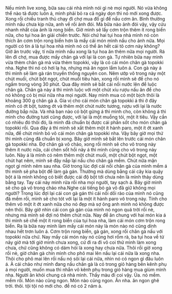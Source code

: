 Nếu mình live xong, bữa sau cái nhà mình nói gì nè mọi người. Nó vừa không thể nào tả được luôn á, mình phải bỏ ra cả ngày dọn thì nó mới xong được. Xong rồi chiều tranh thủ chạy đi chợ mua đồ gì để nấu cơm ăn. Bình thường mình nấu chưa kịp nữa, anh về rồi ảnh đói. Mà bữa nào ảnh đói vậy, vậy cứu nhanh nhất của ảnh là rong biển. Giờ mình sẽ lấy cơm trộn thêm ít rong biển nữa, cho tụi hoa ăn giải chiến trước. Nói chứ hai tụi hoa nhà mình nó còn thích ăn cơm trộn rong biển hơn là mấy cái món mình nấu cho ảnh nữa. Mọi người có tin á là tụi hoa nhà mình nó có thể ăn hết cái tô cơm này không? Giờ ăn trước vậy, tí nữa mình nấu xong là tụi hoa ăn thêm nữa mọi người. Rá lên đi chợ, mua được mấy chân gà với lại là con gà. Tự nhiên bữa nay mình vừa thèm chân gà mà vừa thèm topokki, vậy là có cái món chân gà topokki nha. Nghe thì nó có hơi lạ ha, nhưng mà ăn ngon lắm luôn á. Con gà này á thì mình sẽ làm gà rán truyền thống nguyên con. Nêm ướp vô trong này một chút muối, chút bột ngọt, chút muối tiêu hàn, xong rồi mình sẽ đề cho nó ngấm trong vòng 30 phút. Qua đây mình sẽ bắt cái nồi nước lên để luộc chân gà. Chân gà này á thì mình luộc với một chút xíu rượu nấu ăn để cho nó không có bị mùi nữa nha mọi người. Nay mình mua có một bịch thôi là khoảng 300 g chân gà á. Gia vị cho cái món chân gà topokki á thì ở đây mình có ớt bột, tương ớt và thêm một chút nước tương, rượu với lại là nước đường bắp nữa. Và nhà bạn nào có bột gừng á thì mình cho, còn không á thì mình cho đường tươi cũng được, với lại là một muỗng tỏi, một ít tiêu. Vậy cần có nhiêu đó thôi đó, là mình đã chuẩn bị được cái phần sốt cho món chân gà topokki rồi. Qua đây á thì mình sẽ xắt thêm một ít hành paro, một ít ớt xanh nữa, để chút mình bỏ vô cái món chân gà topokki nha. Vậy bây giờ mọi thứ thì mình cũng đã chuẩn bị xong. Bây giờ mình sẽ bắt lên trước cái món chân gà topokki nha. Đợ chân gà vô chảo, xong rồi mình sẽ cho vô trong này thêm ít nước nữa, cái chén sốt hồi nãy á thì mình cũng cho vô trong này luôn. Này á là mình có nêm thêm một chút muối, một chút bột ngọt, một chút hạt nêm, mình sẽ đậy nắp lại nấu cho chân gà mềm. Chút nữa mặn ngọt gì mình nêm sau nha. Giờ trong lúc đợi cái nồi chân gà của mình mềm á thì mình sẽ pha bột để làm gà gán. Thường mà dùng bằng cái cây kia quậy bột á là mình không có biết được cái độ bột tới chưa nên là mình thảy dùng bằng tay. Tay cái này mình rửa rồi nha mọi người, tay sạch á. Bây giờ mình sẽ cho gà vô trong chảo nha.Nghe cái tiếng bỏ gà vô đã giữ không mọi người? Trong lúc đợi lại cái con gà gán thì cái nồi dồi rào của mình nó cũng đã mềm rồi, mình sẽ cho tót với lại là một ít hành paro vô trong này. Tính cho thêm vô một ít ớt xanh nữa cho nó đẹp mà sợ ông anh mình nó không được nên thôi. Bây giờ nhìn cái con gà gán của mình nó ngon quá trời rồi nè, nhưng mà mình sẽ đợi nó thêm chút nữa. Nay để ăn chung với hai món kia á thì mình sẽ chế một ít rong biển của tụi hoa nha, làm cái món cơm trộn rong biển. Ra là bữa nay mình làm mấy cái món này là món nào nó cũng dính nhau hết trơn luôn á. Cơm trộn rong biển, gà gán, xong rồi chân gà nấu với topokki nữa chứ. Nay mấy cái món này nó cũng hơi rồm rà, ba tụi hoa về từ nãy giờ mà tới giờ mình chưa xong, cứ đi ra đi vô coi thử mình làm xong chưa, chứ cũng không có dám hỏi là xong hay chưa nữa. Thôi rồi giờ xong rồi nè, giờ chân gà chín mình cho phô mai lên nấu lại cái nữa là xong nha. Thôi cho phô mai lên rồi nấu nó sôi lại cái nữa, nhìn nó có ngon gì đâu luôn á. À cái chảo như mình đang nấu chân gà là có trong giỏ hàng bên kênh phụ á mọi người, muốn mua thì nhắn vô kênh phụ trong giỏ hàng mua giùm mình nha. Người ăn khói chung cả nhà mình. Thấy màu đi coi vậy. Ủa. nó mềm. mềm rồi. Món nào cũng ngon. Món nào cũng ngon. Ăn nha. ăn ngon ghê trời. thôi. tội tội nó mới cho. để nó có 2 năm à.